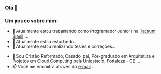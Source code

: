 ### Olá 👋


<!--**darthbmo/darthbmo** is a ✨ _special_ ✨ repository because its `README.md` (this file) appears on your GitHub profile. -->

### Um pouco sobre mim:

- 🔭 Atualmente estou trabalhando como Programador Júnior I na [Tactium Brasil](https://www.tactium.com.br/) ...
- 🌱 Atualmente estou estudando...
- 👯 Atualmente estou realizando testes e correções...
<!-- - 🤔 I’m looking for help with ... -->
- 💬 Sou Cristão Reformado, Casado, pai, Pós-graduado em Arquitetura e Projetos em Cloud Computing pela Uniestácio, Fortaleza - CE ...
- 📫 Você me encontra através do [e-mail](mailto:connectionreverse@gmail.com) ...
<!-- - 😄 Pronouns: ... -->
<!-- - ⚡ Fun fact: ... -->

